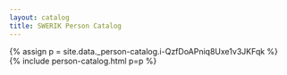 ```yaml
---
layout: catalog
title: SWERIK Person Catalog
---
```

{% assign p = site.data._person-catalog.i-QzfDoAPniq8Uxe1v3JKFqk %}
{% include person-catalog.html p=p %}

